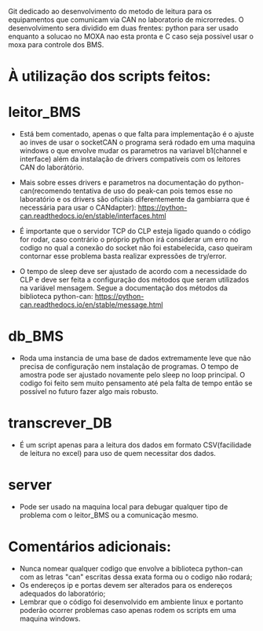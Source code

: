 Git dedicado ao desenvolvimento do metodo de leitura para os equipamentos que comunicam via CAN no laboratorio de microrredes.
O desenvolvimento sera dividido em duas frentes: python para ser usado enquanto a solucao no MOXA nao esta pronta e C caso seja possivel usar o moxa para controle dos BMS.

# À utilização dos scripts feitos:

  


# leitor_BMS
-  Está bem comentado, apenas o que falta para implementação é o ajuste ao inves de usar o socketCAN o programa será rodado em uma maquina windows o que envolve mudar os parametros na variavel b1(channel e interface) além da instalação de drivers compatíveis com os leitores CAN do laborátório.

- Mais sobre esses drivers e parametros na documentação do python-can(recomendo tentativa de uso do peak-can pois temos esse no laboratório e os drivers são oficiais diferentemente da gambiarra que é necessária para usar o CANdapter): https://python-can.readthedocs.io/en/stable/interfaces.html
  
- É importante que o servidor TCP do CLP esteja ligado quando o código for rodar, caso contrário o próprio python irá considerar um erro no codigo no qual a conexão do socket não foi estabelecida, caso queiram contornar esse problema basta realizar expressões de try/error.
  
- O tempo de sleep deve ser ajustado de acordo com a necessidade do CLP e deve ser feita a configuração dos métodos que seram utilizados na variável mensagem.
  Segue a documentação dos métodos da biblioteca python-can: https://python-can.readthedocs.io/en/stable/message.html
  
 
# db_BMS
- Roda uma instancia de uma base de dados extremamente leve que não precisa de configuração nem instalação de programas. O tempo de amostra pode ser ajustado novamente pelo sleep no loop principal. O codigo foi feito sem muito pensamento até pela falta de tempo então se possível no futuro fazer algo mais robusto.
  

# transcrever_DB
- É um script apenas para a leitura dos dados em formato CSV(facilidade de leitura no excel) para uso de quem necessitar dos dados.

# server
- Pode ser usado na maquina local para debugar qualquer tipo de problema com o leitor_BMS ou a comunicação mesmo.
  
  
  


# Comentários adicionais: 
- Nunca nomear qualquer codigo que envolve a biblioteca python-can com as letras "can" escritas dessa exata forma ou o codigo não rodará;
- Os endereços ip e portas devem ser alterados para os endereços adequados do laboratório;
- Lembrar que o código foi desenvolvido em ambiente linux e portanto poderão ocorrer problemas caso apenas rodem os scripts em uma maquina windows.
